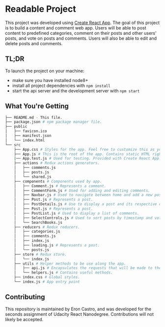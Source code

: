 # Readable Project
This project was developed using [Create React App](https://github.com/facebook/create-react-app).
The goal of this project is to build a content and comment web app. Users will be able to post content to predefined categories, comment on their posts and other users' posts, and vote on posts and comments. Users will also be able to edit and delete posts and comments.

## TL;DR

To launch the project on your machine:

* make sure you have installed node8+
* install all project dependencies with `npm install`
* start the api server and the development server with `npm start`

## What You're Getting
```bash
├── README.md - This file.
├── package.json # npm package manager file.
├── public
│   ├── favicon.ico
│   ├── manifest.json
│   └── index.html
└── src
    ├── App.css # Styles for the app. Feel free to customize this as you desire.
    ├── App.js # This is the root of the app. Contains static HTML right now.
    |── App.test.js # Used for testing. Provided with Create React App.
    ├── actions # Redux actions generators.
    │   ├── comments.js
    │   ├── posts.js
    │   └── shared.js
    ├── components # Components used by app.
    │   ├── Comment.js # Represents a comment.
    │   ├── CommentForm.js # Used for adding and editing comments.
    │   ├── Navbar.js # Used to navigate between home and add a new post views.
    │   ├── Post.js # Represents a post.
    │   ├── PostDetails.js # Use to display a post and its respective comments.
    │   ├── Post.js # Represents a post.
    │   ├── PostList.js # Used to display a list of comments.
    │   ├── SelectControls.js # Used to sort posts by timestamp and vote score.
    │   └── SearchBooks.js
    ├── reducers # Redux reducers.
    │   ├── categories.js
    │   ├── comments.js
    │   ├── index.js
    │   ├── loading.js # Represents a post.
    │   └── posts.js
    ├── store # Redux store.
    │   └── index.js
    ├── utils # Helper methods to be use along the app.
    │   ├── api.js # Encapsulates the requests that will be made to the api server.
    │   └── helpers.js # Contains useful methods.
    ├── index.css # Global styles.
    └── index.js # App entry point
```


## Contributing

This repository is maintained by Eron Castro, and was developed for the seconds assignment of Udacity React Nanodegree. Contributions will not likely be accepted.
